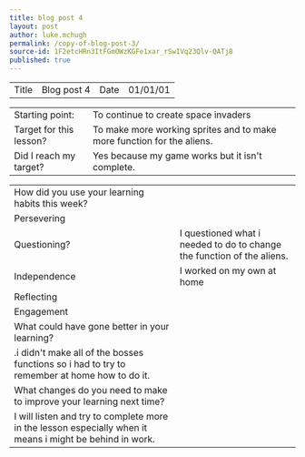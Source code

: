 ```yaml
---
title: blog post 4
layout: post
author: luke.mchugh
permalink: /copy-of-blog-post-3/
source-id: 1F2etcHRn3ItFGmOWzKGFe1xar_rSwIVq23Qlv-QATj8
published: true
---
```

<table>
  <tr>
    <td>Title</td>
    <td>Blog post 4</td>
    <td>Date</td>
    <td>01/01/01</td>
  </tr>
</table>


<table>
  <tr>
    <td>Starting point:</td>
    <td>To continue to create space invaders</td>
  </tr>
  <tr>
    <td>Target for this lesson?</td>
    <td>To make more working sprites and to make more function for the aliens.</td>
  </tr>
  <tr>
    <td>Did I reach my target? </td>
    <td>Yes because my game works but it isn't complete.</td>
  </tr>
</table>


<table>
  <tr>
    <td>How did you use your learning habits this week?</td>
    <td></td>
  </tr>
  <tr>
    <td>Persevering</td>
    <td> </td>
  </tr>
  <tr>
    <td>Questioning?</td>
    <td>I questioned what i needed to do to change the function of the aliens.</td>
  </tr>
  <tr>
    <td>Independence</td>
    <td>I worked on my own at home</td>
  </tr>
  <tr>
    <td>Reflecting</td>
    <td></td>
  </tr>
  <tr>
    <td>Engagement</td>
    <td></td>
  </tr>
  <tr>
    <td>What could have gone better in your learning?</td>
    <td></td>
  </tr>
  <tr>
    <td>.i didn't make all of the bosses functions so i had to try to remember at home how to do it. </td>
    <td></td>
  </tr>
  <tr>
    <td>What changes do you need to make to improve your learning next time?</td>
    <td></td>
  </tr>
  <tr>
    <td>I will listen and try to complete more in the lesson especially when it means i might be behind in work.</td>
    <td></td>
  </tr>
</table>


